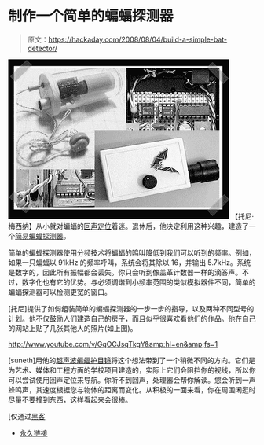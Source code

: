 # 制作一个简单的蝙蝠探测器

> 原文：<https://hackaday.com/2008/08/04/build-a-simple-bat-detector/>

![](img/b57997ac7bdba6385700358e0fa6ac60.png)
【托尼·梅西纳】从小就对蝙蝠的[回声定位](http://en.wikipedia.org/wiki/Animal_echolocation)着迷。退休后，他决定利用这种兴趣，建造了一个[简易蝙蝠探测器](http://pw1.netcom.com/~t-rex/BatDetector.html)。

简单的蝙蝠探测器使用分频技术将蝙蝠的鸣叫降低到我们可以听到的频率。例如，如果一只蝙蝠以 91kHz 的频率呼叫，系统会将其除以 16，并输出 5.7kHz。系统是数字的，因此所有振幅都会丢失。你只会听到像盖革计数器一样的滴答声。不过，数字化也有它的优势。与必须调谐到小频率范围的类似模拟器件不同，简单的蝙蝠探测器可以检测更宽的窗口。

[托尼]提供了如何组装简单的蝙蝠探测器的一步一步的指导，以及两种不同型号的计划。他不仅鼓励人们建造自己的房子，而且似乎很喜欢看他们的作品。他在自己的网站上贴了几张其他人的照片(如上图)。

<http://www.youtube.com/v/GqOCJsqTkgY&amp;hl=en&amp;fs=1>



[suneth]用他的[超声波蝙蝠护目镜](http://www.instructables.com/id/Ultrasonic-Batgoggles/)将这个想法带到了一个稍微不同的方向。它们是为艺术、媒体和工程方面的学校项目建造的，实际上它们会阻挡你的视线，所以你可以尝试使用回声定位来导航。你听不到回声，处理器会帮你解读。您会听到一声蜂鸣声，其速度根据您与物体的距离而变化。从积极的一面来看，你在周围闲逛时尽量不要撞到东西，这样看起来会很棒。

[仅通过[黑客](http://onlyhacks.com/2008/07/31/diy-bat-detector/)

*   [永久链接](http://pw1.netcom.com/~t-rex/BatDetector.html)